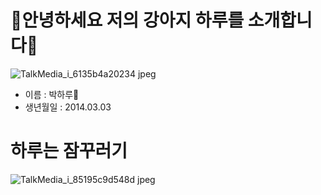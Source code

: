 **👋안녕하세요 저의 강아지 하루를 소개합니다🐶**
=============
![TalkMedia_i_6135b4a20234 jpeg](https://github.com/minjeong0429/minjeong0429/assets/144874223/3c417e7c-bb0c-4037-8c4a-2a38cec16056)
* 이름 : 박하루🦴
* 생년월일 : 2014.03.03

하루는 잠꾸러기
=============
![TalkMedia_i_85195c9d548d jpeg](https://github.com/minjeong0429/minjeong0429/assets/144874223/5c1cb2d9-30dc-4202-9cc5-ad451c7cab91)
